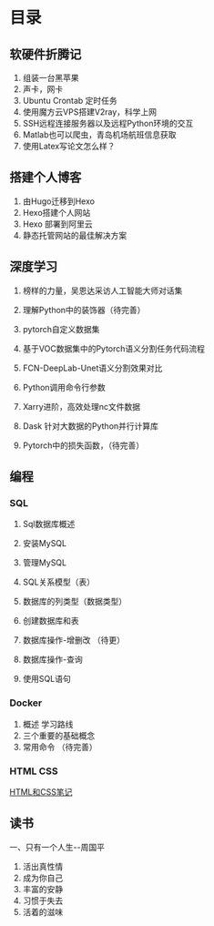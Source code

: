 # 目录

## 软硬件折腾记

1. 组装一台黑苹果
2. 声卡，网卡
3. Ubuntu Crontab 定时任务
4. 使用魔方云VPS搭建V2ray，科学上网
5. SSH远程连接服务器以及远程Python环境的交互
6. Matlab也可以爬虫，青岛机场航班信息获取
7. 使用Latex写论文怎么样？

## 搭建个人博客

1. 由Hugo迁移到Hexo
2. Hexo搭建个人网站
3. Hexo 部署到阿里云
4. 静态托管网站的最佳解决方案

## 深度学习

1. 榜样的力量，吴恩达采访人工智能大师对话集

2. 理解Python中的装饰器（待完善）
3. pytorch自定义数据集
4. 基于VOC数据集中的Pytorch语义分割任务代码流程
5. FCN-DeepLab-Unet语义分割效果对比
6. Python调用命令行参数
7. Xarry进阶，高效处理nc文件数据
8. Dask 针对大数据的Python并行计算库
9. Pytorch中的损失函数，（待完善）

## 编程

### SQL

1. Sql数据库概述

2. 安装MySQL

3. 管理MySQL

4. SQL关系模型（表）

5. 数据库的列类型（数据类型）

6. 创建数据库和表

7. 数据库操作-增删改 （待更）

8. 数据库操作-查询

9. 使用SQL语句
   
### Docker

1. 概述 学习路线
2. 三个重要的基础概念
3. 常用命令 （待完善）

### HTML CSS

[HTML和CSS笔记](https://github.com/Flionay/Html-and-CSS)


## 读书

一、只有一个人生--周国平

1. 活出真性情
2. 成为你自己
3. 丰富的安静
4. 习惯于失去
5. 活着的滋味